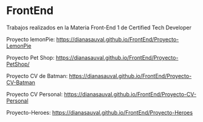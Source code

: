 # FrontEnd
Trabajos realizados en la Materia Front-End 1 de Certified Tech Developer 

Proyecto lemonPie:  https://dianasauval.github.io/FrontEnd/Proyecto-LemonPie

Proyecto Pet Shop: https://dianasauval.github.io/FrontEnd/Proyecto-PetShop/

Proyecto CV de Batman: https://dianasauval.github.io/FrontEnd/Proyecto-CV-Batman

Proyecto CV Personal: https://dianasauval.github.io/FrontEnd/Proyecto-CV-Personal

Proyecto-Heroes: https://dianasauval.github.io/FrontEnd/Proyecto-Heroes

 
